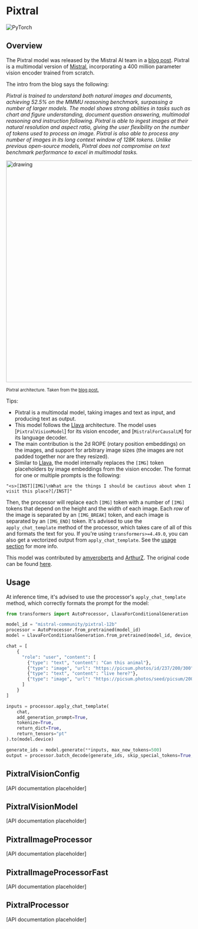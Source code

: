 <!--Copyright 2024 The HuggingFace Team. All rights reserved.

Licensed under the Apache License, Version 2.0 (the "License"); you may not use this file except in compliance with
the License. You may obtain a copy of the License at

http://www.apache.org/licenses/LICENSE-2.0

Unless required by applicable law or agreed to in writing, software distributed under the License is distributed on
an "AS IS" BASIS, WITHOUT WARRANTIES OR CONDITIONS OF ANY KIND, either express or implied. See the License for the
specific language governing permissions and limitations under the License.

⚠️ Note that this file is in Markdown but contain specific syntax for our doc-builder (similar to MDX) that may not be
rendered properly in your Markdown viewer.

-->

# Pixtral

<div class="flex flex-wrap space-x-1">
<img alt="PyTorch" src="https://img.shields.io/badge/PyTorch-DE3412?style=flat&logo=pytorch&logoColor=white">
</div>

## Overview

The Pixtral model was released by the Mistral AI team in a [blog post](https://mistral.ai/news/pixtral-12b/). Pixtral is a multimodal version of [Mistral](mistral), incorporating a 400 million parameter vision encoder trained from scratch.

The intro from the blog says the following:

*Pixtral is trained to understand both natural images and documents, achieving 52.5% on the MMMU reasoning benchmark, surpassing a number of larger models. The model shows strong abilities in tasks such as chart and figure understanding, document question answering, multimodal reasoning and instruction following. Pixtral is able to ingest images at their natural resolution and aspect ratio, giving the user flexibility on the number of tokens used to process an image. Pixtral is also able to process any number of images in its long context window of 128K tokens. Unlike previous open-source models, Pixtral does not compromise on text benchmark performance to excel in multimodal tasks.*

<img src="https://huggingface.co/datasets/huggingface/documentation-images/resolve/main/transformers/model_doc/pixtral_architecture.webp"
alt="drawing" width="600"/>

<small> Pixtral architecture. Taken from the <a href="https://mistral.ai/news/pixtral-12b/">blog post.</a> </small>

Tips:

- Pixtral is a multimodal model, taking images and text as input, and producing text as output.
- This model follows the [Llava](llava) architecture. The model uses [`PixtralVisionModel`] for its vision encoder, and [`MistralForCausalLM`] for its language decoder.
- The main contribution is the 2d ROPE (rotary position embeddings) on the images, and support for arbitrary image sizes (the images are not padded together nor are they resized).
- Similar to [Llava](llava), the model internally replaces the `[IMG]` token placeholders by image embeddings from the vision encoder. The format for one or multiple prompts is the following:
```
"<s>[INST][IMG]\nWhat are the things I should be cautious about when I visit this place?[/INST]"
```
Then, the processor will replace each `[IMG]` token with a number of `[IMG]` tokens that depend on the height and the width of each image. Each *row* of the image is separated by an `[IMG_BREAK]` token, and each image is separated by an `[IMG_END]` token. It's advised to use the `apply_chat_template` method of the processor, which takes care of all of this and formats the text for you. If you're using `transformers>=4.49.0`, you can also get a vectorized output from `apply_chat_template`. See the [usage section](#usage) for more info.


This model was contributed by [amyeroberts](https://huggingface.co/amyeroberts) and [ArthurZ](https://huggingface.co/ArthurZ). The original code can be found [here](https://github.com/vllm-project/vllm/pull/8377).


## Usage

At inference time, it's advised to use the processor's `apply_chat_template` method, which correctly formats the prompt for the model:

```python
from transformers import AutoProcessor, LlavaForConditionalGeneration

model_id = "mistral-community/pixtral-12b"
processor = AutoProcessor.from_pretrained(model_id)
model = LlavaForConditionalGeneration.from_pretrained(model_id, device_map="cuda")

chat = [
    {
      "role": "user", "content": [
        {"type": "text", "content": "Can this animal"}, 
        {"type": "image", "url": "https://picsum.photos/id/237/200/300"}, 
        {"type": "text", "content": "live here?"}, 
        {"type": "image", "url": "https://picsum.photos/seed/picsum/200/300"}
      ]
    }
]

inputs = processor.apply_chat_template(
    chat,
    add_generation_prompt=True,
    tokenize=True,
    return_dict=True,
    return_tensors="pt"
).to(model.device)

generate_ids = model.generate(**inputs, max_new_tokens=500)
output = processor.batch_decode(generate_ids, skip_special_tokens=True, clean_up_tokenization_spaces=False)[0]
```

## PixtralVisionConfig

[API documentation placeholder]

## PixtralVisionModel

[API documentation placeholder]

## PixtralImageProcessor

[API documentation placeholder]

## PixtralImageProcessorFast

[API documentation placeholder]

## PixtralProcessor

[API documentation placeholder]